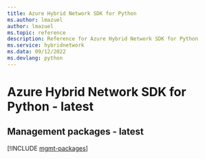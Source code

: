 ```yaml
---
title: Azure Hybrid Network SDK for Python
ms.author: lmazuel
author: lmazuel
ms.topic: reference
description: Reference for Azure Hybrid Network SDK for Python
ms.service: hybridnetwork
ms.data: 09/12/2022
ms.devlang: python
---
```

# Azure Hybrid Network SDK for Python - latest

## Management packages - latest
[!INCLUDE [mgmt-packages](hybrid-network-mgmt-index.md)]